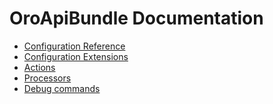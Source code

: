 OroApiBundle Documentation
==========================

 - [Configuration Reference](./Resources/doc/configuration.md)
 - [Configuration Extensions](./Resources/doc/configuration_extensions.md)
 - [Actions](./Resources/doc/actions.md)
 - [Processors](./Resources/doc/processors.md)
 - [Debug commands](./Resources/doc/debug_commands.md)
